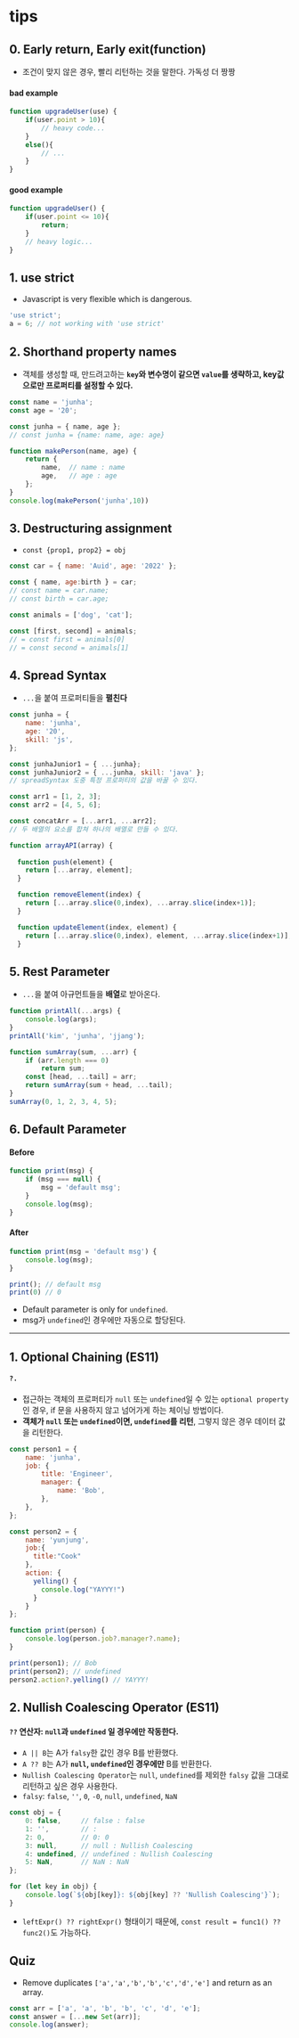 # tips

## 0. Early return, Early exit(function)

- 조건이 맞지 않은 경우, 빨리 리턴하는 것을 말한다. 가독성 더 짱짱

#### bad example

```js
function upgradeUser(use) {
    if(user.point > 10){
        // heavy code...
    }
    else(){
        // ...
    }
}
```

#### good example

```js
function upgradeUser() {
    if(user.point <= 10){
        return;
    }
    // heavy logic...
}
```

## 1. use strict

-   Javascript is very flexible which is dangerous.

```js
'use strict';
a = 6; // not working with 'use strict'
```

## 2. Shorthand property names

- 객체를 생성할 때, 만드려고하는 **`key`와 변수명이 같으면 `value`를 생략하고, key값으로만 프로퍼티를 설정할 수 있다.**

```js
const name = 'junha';
const age = '20';

const junha = { name, age };
// const junha = {name: name, age: age}
```

```js
function makePerson(name, age) {
    return {    
        name,  // name : name
        age,   // age : age
    };
}
console.log(makePerson('junha',10))
```

## 3. Destructuring assignment

- `const {prop1, prop2} = obj`

```js
const car = { name: 'Auid', age: '2022' };

const { name, age:birth } = car;
// const name = car.name;
// const birth = car.age;
```

```js
const animals = ['dog', 'cat'];

const [first, second] = animals; 
// = const first = animals[0]
// = const second = animals[1]
```

## 4. Spread Syntax

- `...`을 붙여 프로퍼티들을 **펼친다**

```js
const junha = {
    name: 'junha',
    age: '20',
    skill: 'js',
};

const junhaJunior1 = { ...junha}; 
const junhaJunior2 = { ...junha, skill: 'java' }; 
// spreadSyntax 도중 특정 프로퍼티의 값을 바꿀 수 있다.
```

```js
const arr1 = [1, 2, 3];
const arr2 = [4, 5, 6];

const concatArr = [...arr1, ...arr2];
// 두 배열의 요소를 합쳐 하나의 배열로 만들 수 있다.

```

```js
function arrayAPI(array) {
  
  function push(element) {
    return [...array, element];
  }

  function removeElement(index) {
    return [...array.slice(0,index), ...array.slice(index+1)];
  }

  function updateElement(index, element) {
    return [...array.slice(0,index), element, ...array.slice(index+1)];
  }
```

## 5. Rest Parameter

-  `...`을 붙여 아규먼트들을 **배열**로 받아온다.

```js
function printAll(...args) {
    console.log(args);
}
printAll('kim', 'junha', 'jjang');
```

```js
function sumArray(sum, ...arr) {
    if (arr.length === 0) 
        return sum;
    const [head, ...tail] = arr;
    return sumArray(sum + head, ...tail);
}
sumArray(0, 1, 2, 3, 4, 5);
```

## 6. Default Parameter

#### Before
```js
function print(msg) {
    if (msg === null) {
        msg = 'default msg';
    }
    console.log(msg);
}
```

#### After
```js
function print(msg = 'default msg') {
    console.log(msg);
}

print(); // default msg
print(0) // 0
```

-   Default parameter is only for `undefined`.
-   msg가 `undefined`인 경우에만 자동으로 할당된다.

---

## 1. Optional Chaining (ES11)

#### `?.`

- 접근하는 객체의 프로퍼티가 `null` 또는 `undefined`일 수 있는 `optional property`인 경우, if 문을 사용하지 않고 넘어가게 하는 체이닝 방법이다.
- **객체가 `null` 또는 `undefined`이면, `undefined`를 리턴**, 그렇지 않은 경우 데이터 값을 리턴한다.

```js
const person1 = {
    name: 'junha',
    job: {
        title: 'Engineer',
        manager: {
            name: 'Bob',
        },
    },
};

const person2 = {
    name: 'yunjung',
    job:{
      title:"Cook"
    },
    action: {
      yelling() {
        console.log("YAYYY!")
      }
    }
};

function print(person) {
    console.log(person.job?.manager?.name);
}

print(person1); // Bob
print(person2); // undefined
person2.action?.yelling() // YAYYY!
```

## 2. Nullish Coalescing Operator (ES11)

#### `??` 연산자: `null`과 `undefined` 일 경우에만 작동한다.

- `A || B`는 A가 `falsy`한 값인 경우 B를 반환했다.
- `A ?? B`는 A가 **`null`, `undefined`인 경우에만** B를 반환한다.
- `Nullish Coalescing Operator`는 `null`, `undefined`를 제외한 `falsy` 값을 그대로 리턴하고 싶은 경우 사용한다.
- `falsy`: `false`, `''`, `0`, `-0`, `null`, `undefined`, `NaN`

```js
const obj = {
    0: false,     // false : false
    1: '',        // : 
    2: 0,         // 0: 0
    3: null,      // null : Nullish Coalescing
    4: undefined, // undefined : Nullish Coalescing
    5: NaN,       // NaN : NaN
};

for (let key in obj) {
    console.log(`${obj[key]}: ${obj[key] ?? 'Nullish Coalescing'}`);
}
```

-   `leftExpr() ?? rightExpr()` 형태이기 때문에, `const result = func1() ?? func2()`도 가능하다.

## Quiz

-   Remove duplicates `['a','a','b','b','c','d','e']` and return as an array.

```js
const arr = ['a', 'a', 'b', 'b', 'c', 'd', 'e'];
const answer = [...new Set(arr)];
console.log(answer);
```